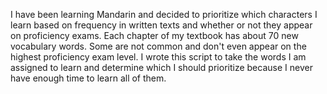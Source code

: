 I have been learning Mandarin and decided to prioritize which characters I learn based on frequency in written texts and whether or not they appear on proficiency exams. Each chapter of my textbook has about 70 new vocabulary words. Some are not common and don't even appear on the highest proficiency exam level. I wrote this script to take the words I am assigned to learn and determine which I should prioritize because I never have enough time to learn all of them. 
